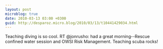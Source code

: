 ```yaml
---
layout: post
microblog: true
date: 2010-03-13 03:00 +0300
guid: http://desparoz.micro.blog/2010/03/13/t10441429034.html
---
```

Teaching diving is so cool. RT @jonrusho: had a great morning--Rescue confined water session and OWSI Risk Management. Teaching scuba rocks!
